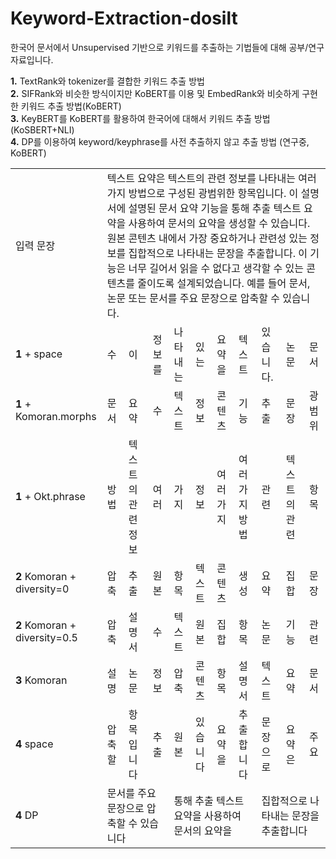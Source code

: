 # Keyword-Extraction-dosilt

한국어 문서에서 Unsupervised 기반으로 키워드를 추출하는 기법들에 대해 공부/연구 자료입니다.  

**1.** TextRank와 tokenizer를 결합한 키워드 추출 방법  
**2.** SIFRank와 비슷한 방식이지만 KoBERT를 이용 및 EmbedRank와 비슷하게 구현한 키워드 추출 방법(KoBERT)  
**3.** KeyBERT를 KoBERT를 활용하여 한국어에 대해서 키워드 추출 방법(KoSBERT+NLI)  
**4.** DP를 이용하여 keyword/keyphrase를 사전 추출하지 않고 추출 방법 (연구중, KoBERT)  





  
<table>
  <tr>
    <td>   입력 문장   </td>
    <td colspan="10"> 텍스트 요약은 텍스트의 관련 정보를 나타내는 여러 가지 방법으로 구성된 광범위한 항목입니다. 이 설명서에 설명된 문서 요약 기능을 통해 추출 텍스트 요약을 사용하여 문서의 요약을 생성할 수 있습니다. 원본 콘텐츠 내에서 가장 중요하거나 관련성 있는 정보를 집합적으로 나타내는 문장을 추출합니다. 이 기능은 너무 길어서 읽을 수 없다고 생각할 수 있는 콘텐츠를 줄이도록 설계되었습니다. 예를 들어 문서, 논문 또는 문서를 주요 문장으로 압축할 수 있습니다. </td>
  </tr>
  <tr>
    <td>   <b>1</b> + space   </td>
    <td> 수 </td>
    <td> 이 </td>
    <td> 정보를 </td>
    <td> 나타내는 </td>
    <td> 있는 </td>
    <td> 요약을 </td>
    <td> 텍스트 </td>
    <td> 있습니다. </td>
    <td> 논문 </td>
    <td> 문서 </td>
  </tr>
  
  <tr>
    <td>   <b>1</b> + Komoran.morphs   </td>
    <td> 문서 </td>
    <td> 요약 </td>
    <td> 수 </td>
    <td> 텍스트 </td>
    <td> 정보 </td>
    <td> 콘텐츠 </td>
    <td> 기능 </td>
    <td> 추출 </td>
    <td> 문장 </td>
    <td> 광범위 </td>
  </tr>
  
  <tr>
    <td>   <b>1</b> + Okt.phrase   </td>
    <td> 방법 </td>
    <td> 텍스트의 관련 정보 </td>
    <td> 여러 </td>
    <td> 가지 </td>
    <td> 정보 </td>
    <td> 여러 가지 </td>
    <td> 여러 가지 방법 </td>
    <td> 관련 </td>
    <td> 텍스트의 관련 </td>
    <td> 항목 </td>
  </tr>
  
  <tr>
    <td>   <b>2</b> Komoran + diversity=0   </td>
    <td> 압축 </td>
    <td> 추출 </td>
    <td> 원본 </td>
    <td> 항목 </td>
    <td> 텍스트 </td>
    <td> 콘텐츠 </td>
    <td> 생성 </td>
    <td> 요약 </td>
    <td> 집합 </td>
    <td> 문장 </td>
  </tr>
  
  <tr>
    <td>   <b>2</b> Komoran + diversity=0.5   </td>
    <td> 압축 </td>
    <td> 설명서 </td>
    <td> 수 </td>
    <td> 텍스트 </td>
    <td> 원본 </td>
    <td> 집합 </td>
    <td> 항목 </td>
    <td> 논문 </td>
    <td> 기능 </td>
    <td> 관련 </td>
  </tr>
  
  <tr>
    <td>   <b>3</b> Komoran   </td>
    <td> 설명 </td>
    <td> 논문 </td>
    <td> 정보 </td>
    <td> 압축 </td>
    <td> 콘텐츠 </td>
    <td> 항목 </td>
    <td> 설명서 </td>
    <td> 텍스트 </td>
    <td> 요약 </td>
    <td> 문서 </td>
  </tr>
  
  <tr>
    <td>   <b>4</b> space   </td>
    <td> 압축할 </td>
    <td> 항목입니다 </td>
    <td> 추출 </td>
    <td> 원본 </td>
    <td> 있습니다 </td>
    <td> 요약을 </td>
    <td> 추출합니다 </td>
    <td> 문장으로 </td>
    <td> 요약은 </td>
    <td> 주요 </td>
  </tr>  
  
  <tr>
    <td>   <b>4</b> DP   </td>
    <td colspan="3"> 문서를 주요 문장으로 압축할 수 있습니다 </td>
    <td colspan="4"> 통해 추출 텍스트 요약을 사용하여 문서의 요약을 </td>
    <td colspan="3"> 집합적으로 나타내는 문장을 추출합니다 </td>
  </tr>
</table>
